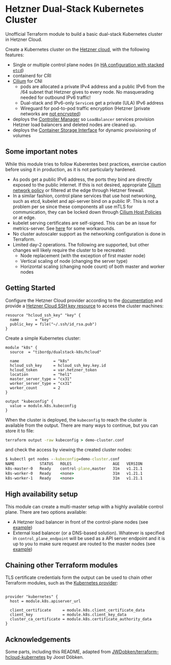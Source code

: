 # Hetzner Dual-Stack Kubernetes Cluster

Unofficial Terraform module to build a basic dual-stack Kubernetes cluster in Hetzner Cloud.

Create a Kubernetes cluster on the [Hetzner cloud](https://registry.terraform.io/providers/hetznercloud/hcloud/latest/docs), with the following features:

- Single or multiple control plane nodes (in [HA configuration with stacked `etcd`](https://kubernetes.io/docs/setup/production-environment/tools/kubeadm/high-availability/))
- containerd for CRI
- [Cilium](https://cilium.io/) for CNI
  - pods are allocated a private IPv4 address and a public IPv6 from the /64 subnet that Hetzner gives to every node. No masquerading needed for outbound IPv6 traffic!
  - Dual-stack and IPv6-only `Service`s get a private (ULA) IPv6 address
  - Wireguard for pod-to-pod traffic encryption (Hetzner [private networks are [not encrypted](https://docs.hetzner.com/cloud/networks/faq/#is-traffic-inside-hetzner-cloud-networks-encrypted))
- deploys the [Controller Manager](https://github.com/hetznercloud/hcloud-cloud-controller-manager) so `LoadBalancer` services provision Hetzner load balancers and deleted nodes are cleaned up.
- deploys the [Container Storage Interface](https://github.com/hetznercloud/csi-driver) for dynamic provisioning of volumes

## Some important notes

While this module tries to follow Kuberentes best practices, exercise caution before using it in production, as it is not particularly hardened.

- As pods get a public IPv6 address, the ports they bind are directly exposed to the public internet. If this is not desired, appropriate [Cilium network policy](https://docs.cilium.io/en/v1.10.0-rc1/policy/) or filtered at the edge through Hetzner firewall.
- In a similar fashion, control plane services that use host networking, such as etcd, kubelet and api-server bind on a public IP. This is not a problem per se since these components all use mTLS for communication, they can be locked down through [Cilium Host Policies](https://docs.cilium.io/en/v1.10.0-rc1/policy/language/#host-policies) or at edge.
- kubelet serving certificates are self-signed. This can be an issue for metrics-server. See [here](https://kubernetes.io/docs/tasks/administer-cluster/kubeadm/kubeadm-certs/#kubelet-serving-certs) for some workarounds.
- No cluster autoscaler support as the networking configuration is done in Terraform.
- Limited day-2 operations. The following are supported, but other changes will likely require the cluster to be recreated:
   - Node replacement (with the exception of first master node)
   - Vertical scaling of node (changing the server type)
   - Horizontal scaling (changing node count) of both master and worker nodes 

## Getting Started

Configure the Hetzner Cloud provider according to the [documentation](https://registry.terraform.io/providers/hetznercloud/hcloud/latest/docs) and provide a [Hetzner Cloud SSH key resource](https://registry.terraform.io/providers/hetznercloud/hcloud/latest/docs/resources/ssh_key) to access the cluster machines:

```hcl
resource "hcloud_ssh_key" "key" {
  name       = "key"
  public_key = file("~/.ssh/id_rsa.pub")
}
```

Create a simple Kubernetes cluster:

```hcl
module "k8s" {
  source  = "tibordp/dualstack-k8s/hcloud"

  name               = "k8s"
  hcloud_ssh_key     = hcloud_ssh_key.key.id
  hcloud_token       = var.hetzner_token
  location           = "hel1"
  master_server_type = "cx31"
  worker_server_type = "cx31"
  worker_count       = 2
}

output "kubeconfig" {
  value = module.k8s.kubeconfig
}
```

When the cluster is deployed, the `kubeconfig` to reach the cluster is available from the output. There are many ways to continue, but you can store it to file:

```cmd
terraform output -raw kubeconfig > demo-cluster.conf
```

and check the access by viewing the created cluster nodes:

```cmd
$ kubectl get nodes --kubeconfig=demo-cluster.conf
NAME           STATUS   ROLES                  AGE   VERSION
k8s-master-0   Ready    control-plane,master   31m   v1.21.1
k8s-worker-0   Ready    <none>                 31m   v1.21.1
k8s-worker-1   Ready    <none>                 31m   v1.21.1
```

## High availability setup

This module can create a multi-master setup with a highly available control plane. There are two options available:

- A Hetzner load balancer in front of the control-plane nodes (see [example](./examples/ha_load_balancer.tf))
- External load balancer (or a DNS-based solution). Whatever is specified in `control_plane_endpoint` will be used as a API server endpoint and it is up to you to make sure request are routed to the master nodes  (see [example](./examples/ha_dns_name.tf))

## Chaining other Terraform modules

TLS certificate credentials form the output can be used to chain other Terraform modules, such as the [Kubernetes provider](https://registry.terraform.io/providers/hashicorp/kubernetes/latest/docs):

```hcl

provider "kubernetes" {
  host = module.k8s.apiserver_url

  client_certificate     = module.k8s.client_certificate_data
  client_key             = module.k8s.client_key_data
  cluster_ca_certificate = module.k8s.certificate_authority_data
}
```

## Acknowledgements 

Some parts, including this README, adapted from [JWDobken/terraform-hcloud-kubernetes](https://github.com/JWDobken/terraform-hcloud-kubernetes) by Joost Döbken.